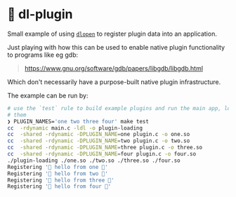 # 🧩 dl-plugin

Small example of using [`dlopen`](https://linux.die.net/man/3/dlopen) to
register plugin data into an application.

Just playing with how this can be used to enable native plugin functionality to
programs like eg gdb:
> https://www.gnu.org/software/gdb/papers/libgdb/libgdb.html

Which don't necessarily have a purpose-built native plugin infrastructure.

The example can be run by:

```bash
# use the `test` rule to build example plugins and run the main app, loading
# them
❯ PLUGIN_NAMES='one two three four' make test
cc  -rdynamic main.c -ldl -o plugin-loading
cc  -shared -rdynamic -DPLUGIN_NAME=one plugin.c -o one.so
cc  -shared -rdynamic -DPLUGIN_NAME=two plugin.c -o two.so
cc  -shared -rdynamic -DPLUGIN_NAME=three plugin.c -o three.so
cc  -shared -rdynamic -DPLUGIN_NAME=four plugin.c -o four.so
./plugin-loading ./one.so ./two.so ./three.so ./four.so
Registering '🦄 hello from one 🦄'
Registering '🦄 hello from two 🦄'
Registering '🦄 hello from three 🦄'
Registering '🦄 hello from four 🦄'
```
